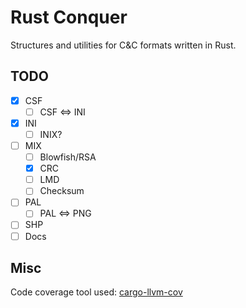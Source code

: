 # Rust Conquer

Structures and utilities for C&C formats written in Rust.

## TODO

- [x] CSF
  - [ ] CSF <=> INI
- [x] INI
  - [ ] INIX?
- [ ] MIX
  - [ ] Blowfish/RSA
  - [x] CRC
  - [ ] LMD
  - [ ] Checksum
- [ ] PAL
  - [ ] PAL <=> PNG
- [ ] SHP
- [ ] Docs

## Misc

Code coverage tool used: [cargo-llvm-cov](https://github.com/taiki-e/cargo-llvm-cov)
